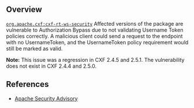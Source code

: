 ## Overview
[`org.apache.cxf:cxf-rt-ws-security`](http://search.maven.org/#search%7Cga%7C1%7Ca%3A%22cxf-rt-ws-security%22)
Affected versions of the package are vulnerable to Authorization Bypass due to not validating Username Token policies correctly. A malicious client could send a request to the endpoint with no UsernameToken, and the UsernameToken policy requirement would still be marked as valid.

**Note:** This issue was a regression in CXF 2.4.5 and 2.5.1. The vulnerability does not
exist in CXF 2.4.4 and 2.5.0.

## References
- [Apache Security Advisory](http://cxf.apache.org/cve-2012-0803.html)
